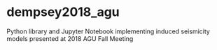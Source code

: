 # dempsey2018_agu
Python library and Jupyter Notebook implementing induced seismicity models presented at 2018 AGU Fall Meeting
